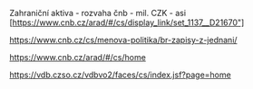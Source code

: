 Zahraniční aktiva - rozvaha čnb - mil. CZK - asi [https://www.cnb.cz/arad/#/cs/display_link/set_1137__D21670"]

https://www.cnb.cz/cs/menova-politika/br-zapisy-z-jednani/

https://www.cnb.cz/arad/#/cs/home

https://vdb.czso.cz/vdbvo2/faces/cs/index.jsf?page=home
